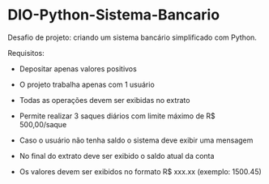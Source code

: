 # DIO-Python-Sistema-Bancario
Desafio de projeto: criando um sistema bancário simplificado com Python.

Requisitos:
- Depositar apenas valores positivos

- O projeto trabalha apenas com 1 usuário

- Todas as operações devem ser exibidas no extrato

- Permite realizar 3 saques diários com limite máximo de R$ 500,00/saque

- Caso o usuário não tenha saldo o sistema deve exibir uma mensagem 

- No final do extrato deve ser exibido o saldo atual da conta

- Os valores devem ser exibidos no formato R$ xxx.xx (exemplo: 1500.45)
